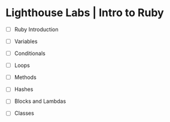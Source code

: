 # Lighthouse Labs | Intro to Ruby

* [ ] Ruby Introduction
* [ ] Variables
* [ ] Conditionals
* [ ] Loops
* [ ] Methods
* [ ] Hashes
* [ ] Blocks and Lambdas
* [ ] Classes


